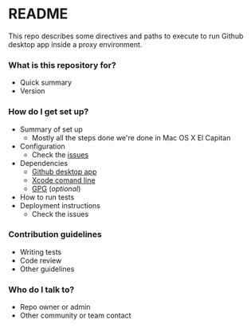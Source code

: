 # README #

This repo describes some directives and paths to execute to run Github desktop app inside a proxy environment.

### What is this repository for? ###

* Quick summary
* Version

### How do I get set up? ###

* Summary of set up
     * Mostly all the steps done we're done in Mac OS X El Capitan
* Configuration
     * Check the [issues](https://bitbucket.org/imhicihu/setting-up-github-under-proxy/issues) 
* Dependencies
     * [Github desktop app](https://desktop.github.com/)
   	 * [Xcode comand line](https://developer.apple.com/download/more/)
	 * [GPG](https://www.gnupg.org/download/) (_optional_)
* How to run tests
* Deployment instructions
     * Check the issues

### Contribution guidelines ###

* Writing tests
* Code review
* Other guidelines

### Who do I talk to? ###

* Repo owner or admin
* Other community or team contact
